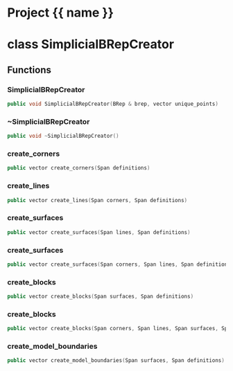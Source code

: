 <script setup>
import {useRoute} from 'vitepress'
const {path} = useRoute()
const tokens = path.split('/')
const words = tokens[2].split('-');
for (let i = 0; i < words.length; i++) {
    words[i] = words[i].charAt(0).toUpperCase() + words[i].slice(1);
    words[i] = words[i].replace('geode', 'Geode')
}
const name = words.join('-');
</script>
# Project {{ name }}

# class SimplicialBRepCreator


## Functions

### SimplicialBRepCreator

```cpp
public void SimplicialBRepCreator(BRep & brep, vector unique_points)
```


### ~SimplicialBRepCreator

```cpp
public void ~SimplicialBRepCreator()
```


### create_corners

```cpp
public vector create_corners(Span definitions)
```


### create_lines

```cpp
public vector create_lines(Span corners, Span definitions)
```


### create_surfaces

```cpp
public vector create_surfaces(Span lines, Span definitions)
```


### create_surfaces

```cpp
public vector create_surfaces(Span corners, Span lines, Span definitions)
```


### create_blocks

```cpp
public vector create_blocks(Span surfaces, Span definitions)
```


### create_blocks

```cpp
public vector create_blocks(Span corners, Span lines, Span surfaces, Span definitions)
```


### create_model_boundaries

```cpp
public vector create_model_boundaries(Span surfaces, Span definitions)
```




